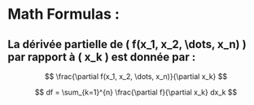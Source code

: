# Math Formulas :

## La dérivée partielle de \( f(x_1, x_2, \dots, x_n) \) par rapport à \( x_k \) est donnée par :
$$
\frac{\partial f(x_1, x_2, \dots, x_n)}{\partial x_k}
$$


$$
df = \sum_{k=1}^{n} \frac{\partial f}{\partial x_k} dx_k
$$
